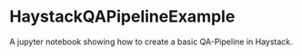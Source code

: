 # HaystackQAPipelineExample
A jupyter notebook showing how to create a basic QA-Pipeline in Haystack.
